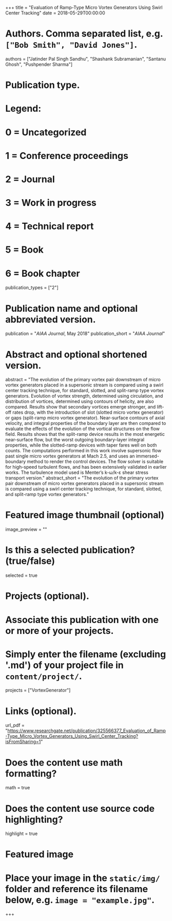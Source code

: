 +++
title = "Evaluation of Ramp-Type Micro Vortex Generators Using Swirl Center Tracking"
date = 2018-05-29T00:00:00

# Authors. Comma separated list, e.g. `["Bob Smith", "David Jones"]`.
authors = ["Jatinder Pal Singh Sandhu", "Shashank Subramanian", "Santanu Ghosh", "Pushpender Sharma"]

# Publication type.
# Legend:
# 0 = Uncategorized
# 1 = Conference proceedings
# 2 = Journal
# 3 = Work in progress
# 4 = Technical report
# 5 = Book
# 6 = Book chapter
publication_types = ["2"]

# Publication name and optional abbreviated version.
publication = "*AIAA Journal*, May 2018"
publication_short = "*AIAA Journal*"

# Abstract and optional shortened version.
abstract = "The evolution of the primary vortex pair downstream of micro vortex generators placed in a supersonic stream is compared using a swirl center tracking technique, for standard, slotted, and split-ramp type vortex generators. Evolution of vortex strength, determined using circulation, and distribution of vortices, determined using contours of helicity, are also compared. Results show that secondary vortices emerge stronger, and lift-off rates drop, with the introduction of slot (slotted micro vortex generator) or gaps (split-ramp micro vortex generator). Near-surface contours of axial velocity, and integral properties of the boundary layer are then compared to evaluate the effects of the evolution of the vortical structures on the flow field. Results shows that the split-ramp device results in the most energetic near-surface flow, but the worst outgoing boundary-layer integral properties, while the slotted-ramp devices with taper fares well on both counts.   The computations performed in this work involve supersonic flow past single micro vortex generators at Mach 2.5, and uses an immersed-boundary method to render the control devices.  The flow solver is suitable for high-speed turbulent flows, and has been extensively validated in earlier works.  The turbulence model used is Menter’s k-ω/k-ε shear stress transport version."
abstract_short = "The evolution of the primary vortex pair downstream of micro vortex generators placed in a supersonic stream is compared using a swirl center tracking technique, for standard, slotted, and split-ramp type vortex generators."

# Featured image thumbnail (optional)
image_preview = ""

# Is this a selected publication? (true/false)
selected = true

# Projects (optional).
#   Associate this publication with one or more of your projects.
#   Simply enter the filename (excluding '.md') of your project file in `content/project/`.
projects = ["VortexGenerator"]

# Links (optional).
url_pdf = "https://www.researchgate.net/publication/325566377_Evaluation_of_Ramp-Type_Micro_Vortex_Generators_Using_Swirl_Center_Tracking?isFromSharing=1"

# Does the content use math formatting?
math = true

# Does the content use source code highlighting?
highlight = true

# Featured image
# Place your image in the `static/img/` folder and reference its filename below, e.g. `image = "example.jpg"`.
+++
